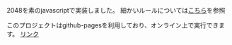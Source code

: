 2048を素のjavascriptで実装しました。
細かいルールについては[こちら](https://ja.wikipedia.org/wiki/2048_(%E3%82%B2%E3%83%BC%E3%83%A0)#%E9%81%8A%E3%81%B3%E6%96%B9)を参照

このプロジェクトはgithub-pagesを利用しており、オンライン上で実行できます。
[リンク](https://otetsukasugai.github.io/2048puzzle_js)
